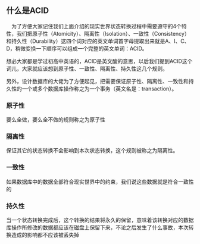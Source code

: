 ## 什么是ACID



 为了方便大家记住我们上面介绍的现实世界状态转换过程中需要遵守的4个特性，我们把原子性（Atomicity）、隔离性（Isolation）、一致性（Consistency）和持久性（Durability）这四个词对应的英文单词首字母提取出来就是A、I、C、D，稍微变换一下顺序可以组成一个完整的英文单词：ACID。

想必大家都是学过初高中英语的，ACID是英文酸的意思，以后我们提到ACID这个词儿，大家就应该想到原子性、一致性、隔离性、持久性这几个规则。

另外，设计数据库的大佬为了方便起见，把需要保证原子性、隔离性、一致性和持久性的一个或多个数据库操作称之为一个事务（英文名是：transaction）。



### 原子性

要么全做，要么全不做的规则称之为原子性

### 隔离性

保证其它的状态转换不会影响到本次状态转换，这个规则被称之为隔离性。

### 一致性

如果数据库中的数据全部符合现实世界中的约束，我们说这些数据就是符合一致性的

### 持久性

当一个状态转换完成后，这个转换的结果将永久的保留，意味着该转换对应的数据库操作所修改的数据都应该在磁盘上保留下来，不论之后发生了什么事故，本次转换造成的影响都不应该被丢失掉
